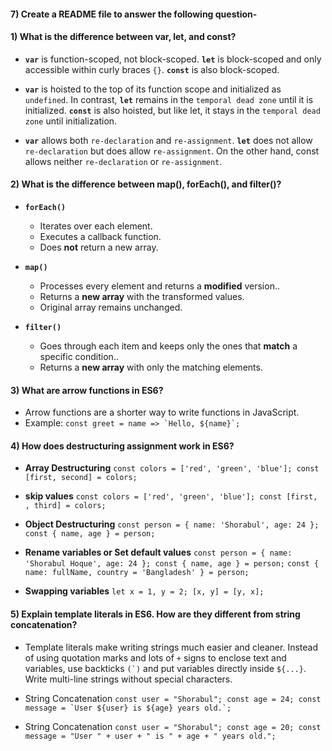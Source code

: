 #### 7) Create a README file to answer the following question-


#### 1) What is the difference between var, let, and const?

- **`var`** is function-scoped, not block-scoped. **`let`** is block-scoped and only accessible within curly braces `{}`. **`const`** is also block-scoped.

- **`var`** is hoisted to the top of its function scope and initialized as `undefined`. In contrast, **`let`** remains in the `temporal dead zone` until it is initialized. **`const`** is also hoisted, but like let, it stays in the `temporal dead zone` until initialization.

- **`var`** allows both `re-declaration` and `re-assignment`. **`let`** does not allow `re-declaration` but does allow `re-assignment`. On the other hand, const allows neither `re-declaration` or `re-assignment`.


#### 2) What is the difference between map(), forEach(), and filter()? 

- **`forEach()`**
    - Iterates over each element.
    - Executes a callback function.
    - Does **not** return a new array.

- **`map()`**
    - Processes every element and returns a **modified** version..
    - Returns a **new array** with the transformed values.
    - Original array remains unchanged.

- **`filter()`**
    - Goes through each item and keeps only the ones that **match** a specific condition..
    - Returns a **new array** with only the matching elements.


#### 3) What are arrow functions in ES6?

- Arrow functions are a shorter way to write functions in JavaScript.
- Example: ```const greet = name => `Hello, ${name}`;```


#### 4) How does destructuring assignment work in ES6?

- **Array Destructuring**
```const colors = ['red', 'green', 'blue']; const [first, second] = colors;```

- **skip values**
```const colors = ['red', 'green', 'blue']; const [first, , third] = colors;```

- **Object Destructuring**
```const person = { name: 'Shorabul', age: 24 }; const { name, age } = person;```

- **Rename variables or Set default values**
```const person = { name: 'Shorabul Hoque', age: 24 }; const { name, age } = person;```
```const { name: fullName, country = 'Bangladesh' } = person;```

- **Swapping variables**
```let x = 1, y = 2; [x, y] = [y, x];```


#### 5) Explain template literals in ES6. How are they different from string concatenation?

- Template literals make writing strings much easier and cleaner. Instead of using quotation marks and lots of ```+``` signs to enclose text and variables, use backticks ```(`)``` and put variables directly inside ```${...}```. Write multi-line strings without special characters.

- String Concatenation
```const user = "Shorabul"; const age = 24; const message = `User ${user} is ${age} years old.`;```

- String Concatenation
```const user = "Shorabul"; const age = 20; const message = "User " + user + " is " + age + " years old.";```